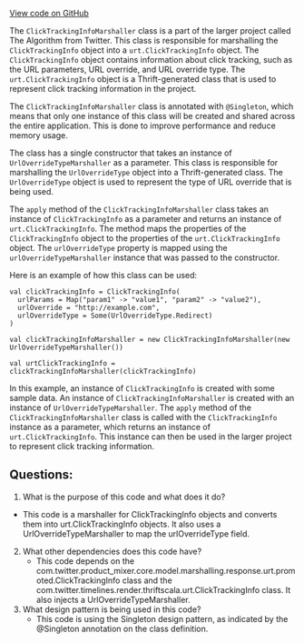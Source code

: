 [View code on GitHub](https://github.com/misbahsy/the-algorithm/product-mixer/core/src/main/scala/com/twitter/product_mixer/core/functional_component/marshaller/response/urt/promoted/ClickTrackingInfoMarshaller.scala)

The `ClickTrackingInfoMarshaller` class is a part of the larger project called The Algorithm from Twitter. This class is responsible for marshalling the `ClickTrackingInfo` object into a `urt.ClickTrackingInfo` object. The `ClickTrackingInfo` object contains information about click tracking, such as the URL parameters, URL override, and URL override type. The `urt.ClickTrackingInfo` object is a Thrift-generated class that is used to represent click tracking information in the project.

The `ClickTrackingInfoMarshaller` class is annotated with `@Singleton`, which means that only one instance of this class will be created and shared across the entire application. This is done to improve performance and reduce memory usage.

The class has a single constructor that takes an instance of `UrlOverrideTypeMarshaller` as a parameter. This class is responsible for marshalling the `UrlOverrideType` object into a Thrift-generated class. The `UrlOverrideType` object is used to represent the type of URL override that is being used.

The `apply` method of the `ClickTrackingInfoMarshaller` class takes an instance of `ClickTrackingInfo` as a parameter and returns an instance of `urt.ClickTrackingInfo`. The method maps the properties of the `ClickTrackingInfo` object to the properties of the `urt.ClickTrackingInfo` object. The `urlOverrideType` property is mapped using the `urlOverrideTypeMarshaller` instance that was passed to the constructor.

Here is an example of how this class can be used:

```
val clickTrackingInfo = ClickTrackingInfo(
  urlParams = Map("param1" -> "value1", "param2" -> "value2"),
  urlOverride = "http://example.com",
  urlOverrideType = Some(UrlOverrideType.Redirect)
)

val clickTrackingInfoMarshaller = new ClickTrackingInfoMarshaller(new UrlOverrideTypeMarshaller())

val urtClickTrackingInfo = clickTrackingInfoMarshaller(clickTrackingInfo)
```

In this example, an instance of `ClickTrackingInfo` is created with some sample data. An instance of `ClickTrackingInfoMarshaller` is created with an instance of `UrlOverrideTypeMarshaller`. The `apply` method of the `ClickTrackingInfoMarshaller` class is called with the `ClickTrackingInfo` instance as a parameter, which returns an instance of `urt.ClickTrackingInfo`. This instance can then be used in the larger project to represent click tracking information.
## Questions: 
 1. What is the purpose of this code and what does it do?
   - This code is a marshaller for ClickTrackingInfo objects and converts them into urt.ClickTrackingInfo objects. It also uses a UrlOverrideTypeMarshaller to map the urlOverrideType field.
2. What other dependencies does this code have?
   - This code depends on the com.twitter.product_mixer.core.model.marshalling.response.urt.promoted.ClickTrackingInfo class and the com.twitter.timelines.render.thriftscala.urt.ClickTrackingInfo class. It also injects a UrlOverrideTypeMarshaller.
3. What design pattern is being used in this code?
   - This code is using the Singleton design pattern, as indicated by the @Singleton annotation on the class definition.